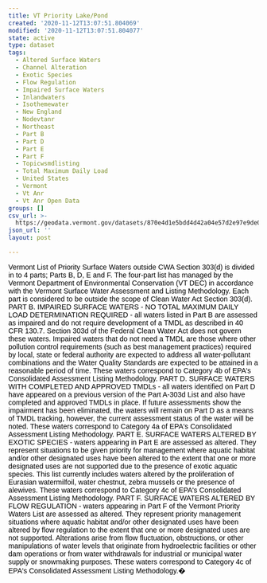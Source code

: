 ```yaml
---
title: VT Priority Lake/Pond
created: '2020-11-12T13:07:51.804069'
modified: '2020-11-12T13:07:51.804077'
state: active
type: dataset
tags:
  - Altered Surface Waters
  - Channel Alteration
  - Exotic Species
  - Flow Regulation
  - Impaired Surface Waters
  - Inlandwaters
  - Isothemewater
  - New England
  - Nodevtanr
  - Northeast
  - Part B
  - Part D
  - Part E
  - Part F
  - Topicwsmdlisting
  - Total Maximum Daily Load
  - United States
  - Vermont
  - Vt Anr
  - Vt Anr Open Data
groups: []
csv_url: >-
  https://geodata.vermont.gov/datasets/870e4d1e5bdd4d42a04e57d2e97e9de0_192.csv?outSR=%7B%22latestWkid%22%3A32145%2C%22wkid%22%3A32145%7D
json_url: ''
layout: post

---
```

<span style='color: rgb(0, 0, 0); font-family: Verdana, Arial, Helvetica, sans-serif; font-size: 14.4px; background-color: rgb(255, 255, 255);'>Vermont List of Priority Surface Waters outside CWA Section 303(d) is divided in to 4 parts; Parts B, D, E and F. The four-part list has managed by the Vermont Department of Environmental Conservation (VT DEC) in accordance with the Vermont Surface Water Assessment and Listing Methodology. Each part is considered to be outside the scope of Clean Water Act Section 303(d). PART B. IMPAIRED SURFACE WATERS - NO TOTAL MAXIMUM DAILY LOAD DETERMINATION REQUIRED - all waters listed in Part B are assessed as impaired and do not require development of a TMDL as described in 40 CFR 130.7. Section 303d of the Federal Clean Water Act does not govern these waters. Impaired waters that do not need a TMDL are those where other pollution control requirements (such as best management practices) required by local, state or federal authority are expected to address all water-pollutant combinations and the Water Quality Standards are expected to be attained in a reasonable period of time. These waters correspond to Category 4b of EPA's Consolidated Assessment Listing Methodology. PART D. SURFACE WATERS WITH COMPLETED AND APPROVED TMDLs - all waters identified on Part D have appeared on a previous version of the Part A-303d List and also have completed and approved TMDLs in place. If future assessments show the impairment has been eliminated, the waters will remain on Part D as a means of TMDL tracking, however, the current assessment status of the water will be noted. These waters correspond to Category 4a of EPA's Consolidated Assessment Listing Methodology. PART E. SURFACE WATERS ALTERED BY EXOTIC SPECIES - waters appearing in Part E are assessed as altered. They represent situations to be given priority for management where aquatic habitat and/or other designated uses have been altered to the extent that one or more designated uses are not supported due to the presence of exotic aquatic species. This list currently includes waters altered by the proliferation of Eurasian watermilfoil, water chestnut, zebra mussels or the presence of alewives. These waters correspond to Category 4c of EPA's Consolidated Assessment Listing Methodology. PART F. SURFACE WATERS ALTERED BY FLOW REGULATION - waters appearing in Part F of the Vermont Priority Waters List are assessed as altered. They represent priority management situations where aquatic habitat and/or other designated uses have been altered by flow regulation to the extent that one or more designated uses are not supported. Alterations arise from flow fluctuation, obstructions, or other manipulations of water levels that originate from hydroelectric facilities or other dam operations or from water withdrawals for industrial or municipal water supply or snowmaking purposes. These waters correspond to Category 4c of EPA's Consolidated Assessment Listing Methodology.�</span>
